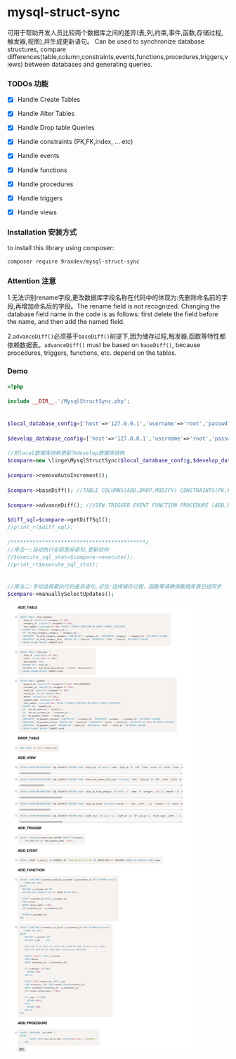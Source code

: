 # mysql-struct-sync
可用于帮助开发人员比较两个数据库之间的差异(表,列,约束,事件,函数,存储过程,触发器,视图),并生成更新语句。 
Can be used to synchronize database structures, compare differences(table,column,constraints,events,functions,procedures,triggers,views) between databases and generating queries.


### TODOs 功能
- [X] Handle Create Tables
- [X] Handle Alter Tables
- [X] Handle Drop table Queries
- [X] Handle constraints (PK,FK,index, ... etc)
- [X] Handle events
- [X] Handle functions
- [X] Handle procedures
- [X] Handle triggers
- [X] Handle views


### Installation 安装方式

to install this library using composer:
```sh
composer require 9raxdev/mysql-struct-sync
```


### Attention 注意
1.无法识别rename字段,更改数据库字段名称在代码中的体现为:先删除命名前的字段,再增加命名后的字段。The rename field is not recognized. Changing the database field name in the code is as follows: first delete the field before the name, and then add the named field.

2.```advanceDiff()```必须基于```baseDiff()```前提下,因为储存过程,触发器,函数等特性都依赖数据表。```advanceDiff()``` must be based on ```baseDiff()```, because procedures, triggers, functions, etc. depend on the tables.

### Demo
```php
<?php

include __DIR__.'/MysqlStructSync.php'; 

 
$local_database_config=['host'=>'127.0.0.1','username'=>'root','passwd'=>'root','dbname'=>'test','port'=>3306];

$develop_database_config=['host'=>'127.0.0.1','username'=>'root','passwd'=>'root','dbname'=>'sakila','port'=>3306];

//把local数据库结构更新为develop数据库结构
$compare=new \linge\MysqlStructSync($local_database_config,$develop_database_config);

$compare->removeAutoIncrement();

$compare->baseDiff(); //TABLE COLUMNS(ADD,DROP,MODIFY) CONSTRAINTS(PK,FK,index, ... etc)

$compare->advanceDiff(); //VIEW TRIGGER EVENT FUNCTION PROCEDURE (ADD,DROP)

$diff_sql=$compare->getDiffSql();
//print_r($diff_sql);

/*******************************************/
//用法一:自动执行全部差异语句,更新结构
//$execute_sql_stat=$compare->execute();
//print_r($execute_sql_stat);


//用法二:手动选择要执行的差异语句,记住:选择储存过程，函数等请确保数据库表已经同步
$compare->manuallySelectUpdates();
```
![manuallySelectUpdates](./manuallySelectUpdates.png)